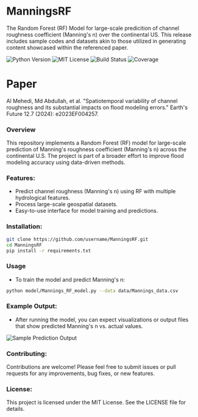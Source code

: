 # ManningsRF
The Random Forest (RF) Model for large-scale predicition of channel roughness coefficient (Manning's n) over the continental US. This release includes sample codes and datasets akin to those utilized in generating content showcased within the referenced paper. 

![Python Version](https://img.shields.io/badge/python-3.7%20|%203.8%20|%203.9-blue)
![MIT License](https://img.shields.io/badge/license-MIT-green)
![Build Status](https://img.shields.io/github/actions/workflow/status/username/ManningsRF/ci.yml)
![Coverage](https://img.shields.io/codecov/c/github/username/ManningsRF)

# Paper
Al Mehedi, Md Abdullah, et al. "Spatiotemporal variability of channel roughness and its substantial impacts on flood modeling errors." Earth's Future 12.7 (2024): e2023EF004257.

### Overview
This repository implements a Random Forest (RF) model for large-scale prediction of Manning's roughness coefficient (Manning's n) across the continental U.S. The project is part of a broader effort to improve flood modeling accuracy using data-driven methods.

### Features:
- Predict channel roughness (Manning's n) using RF with multiple hydrological features.
- Process large-scale geospatial datasets.
- Easy-to-use interface for model training and predictions.

### Installation:
```bash
git clone https://github.com/username/ManningsRF.git
cd ManningsRF
pip install -r requirements.txt
```

### Usage

- To train the model and predict Manning's n:

```bash
python model/Mannings_RF_model.py --data data/Mannings_data.csv
```

### Example Output:

- After running the model, you can expect visualizations or output files that show predicted Manning's n vs. actual values.
  
![Sample Prediction Output](path_to_output_image.png)

### Contributing:

Contributions are welcome! Please feel free to submit issues or pull requests for any improvements, bug fixes, or new features.

### License:

This project is licensed under the MIT License. See the LICENSE file for details.

